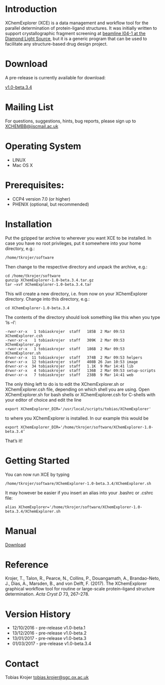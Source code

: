 # [](#header-1)Introduction

XChemExplorer (XCE) is a data management and workflow tool for the parallel determination of protein-ligand structures. It was initially written to support crystallographic fragment screening at [beamline I04-1 at the Diamond Light Source](http://www.diamond.ac.uk/Beamlines/Mx/Fragment-Screening.html), but it is a generic program that can be used to facilitate any structure-based drug design project.


# [](#header-1)Download
A pre-release is currently available for download:

[v1.0-beta.3.4](https://github.com/tkrojer/XChemExplorer/archive/v1.0-beta.3.4.tar.gz)



# [](#header-1)Mailing List

For questions, suggestions, hints, bug reports, please sign up to XCHEMBB@jiscmail.ac.uk


# [](#header-1)Operating System
* LINUX
* Mac OS X


# [](#header-1)Prerequisites:
* CCP4 version 7.0 (or higher)
* PHENIX (optional, but recommended)


# [](#header-1)Installation

Put the gzipped tar archive to wherever you want XCE to be installed. In case you have no root privileges, put it somewhere into your home directory, e.g.:

```
/home/tkrojer/software
```

Then change to the respective directory and unpack the archive, e.g.:

```shell
cd /home/tkrojer/software
gunzip XChemExplorer-1.0-beta.3.4.tar.gz
tar –xvf XChemExplorer-1.0-beta.3.4.tar
```

This will create a new directory, i.e. from now on your XChemExplorer directory. Change into this directory, e.g.:

```shell
cd XChemExplorer-1.0-beta.3.4
```

The contents of the directory should look something like this when you type ‘ls –l’:
```
-rwxr-xr-x   1 tobiaskrojer  staff   185B  2 Mar 09:53 XChemExplorer.csh
-rwxr-xr-x   1 tobiaskrojer  staff   309K  2 Mar 09:53 XChemExplorer.py
-rwxr-xr-x   1 tobiaskrojer  staff   186B  2 Mar 09:53 XChemExplorer.sh
drwxr-xr-x  11 tobiaskrojer  staff   374B  2 Mar 09:53 helpers
drwxr-xr-x  12 tobiaskrojer  staff   408B 26 Jan 10:53 image
drwxr-xr-x  34 tobiaskrojer  staff   1.1K  9 Mar 14:41 lib
drwxr-xr-x   4 tobiaskrojer  staff   136B  2 Mar 09:53 setup-scripts
drwxr-xr-x   7 tobiaskrojer  staff   238B  9 Mar 14:41 web
```

The only thing left to do is to edit the XChemExplorer.sh or XChemExplorer.csh file, depending on which shell you are using. Open XChemExplorer.sh for bash shells or XChemExplorer.csh for C-shells with your editor of choice and edit the line

```shell
export XChemExplorer_DIR='/usr/local/scripts/tobias/XChemExplorer'
```

to where you XChemExplorer is installed. In our example this would be 

```shell
export XChemExplorer_DIR='/home/tkrojer/software/XChemExplorer-1.0-beta.3.4’
```

That’s it! 




# Getting Started

You can now run XCE by typing

```shell
/home/tkrojer/software/XChemExplorer-1.0-beta.3.4/XChemExplorer.sh
```

It may however be easier if you insert an alias into your .bashrc or .cshrc file:

```shell
alias XChemExplorer='/home/tkrojer/software/XChemExplorer-1.0-beta.3.4/XChemExplorer.sh
```

# Manual

[Download](ftp://ftp.sgc.ox.ac.uk/pub/tkrojer/XChemExplorer/Export_HTML_summary.pdf)

# Reference

Krojer, T., Talon, R., Pearce, N., Collins, P., Douangamath, A., Brandao-Neto, J., Dias, A., Marsden, B., and von Delft, F. (2017). The XChemExplorer graphical workflow tool for routine or large-scale protein–ligand structure determination. _Acta Cryst D_ 73, 267–278.


# Version History

* 12/10/2016 - pre-release v1.0-beta.1
* 13/12/2016 - pre-release v1.0-beta.2
* 13/01/2017 - pre-release v1.0-beta.3
* 01/03/2017 - pre-release v1.0-beta.3.4

# Contact

Tobias Krojer
tobias.krojer@sgc.ox.ac.uk
